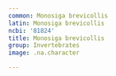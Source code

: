 ```yaml
---
common: Monosiga brevicollis
latin: Monosiga brevicollis
ncbi: '81824'
title: Monosiga brevicollis
group: Invertebrates
image: .na.character

---
```

